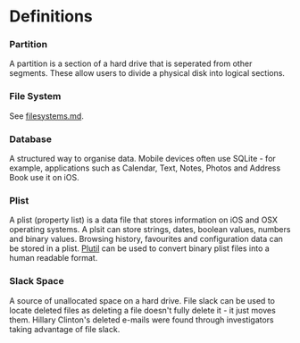 # Definitions

### Partition
A partition is a section of a hard drive that is seperated from other segments. These allow users to divide a physical disk into logical sections. 

### File System
See [filesystems.md](filesystems.md).

### Database
A structured way to organise data. Mobile devices often use SQLite - for example, applications such as Calendar, Text, Notes, Photos and Address Book use it on iOS.

### Plist 

A plist (property list) is a data file that stores information on iOS and OSX operating systems. A plsit can store strings, dates, boolean values, numbers and binary values. Browsing history, favourites and configuration data can be stored in a plist. [Plutil](https://www.unix.com/man-page/osx/1/plutil/) can be used to convert binary plist files into a human readable format. 

### Slack Space

A source of unallocated space on a hard drive. File slack can be used to locate deleted files as deleting a file doesn't fully delete it - it just moves them. Hillary Clinton's deleted e-mails were found through investigators taking advantage of file slack. 